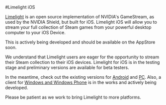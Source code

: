 #Limelight iOS

[Limelight](https://github.com/limelight-stream) is an open source implementation of NVIDIA's GameStream, as used by the NVIDIA Shield, but built for iOS. Limelight iOS will allow you to stream your full collection of Steam games from
your powerful desktop computer to your iOS Device.

This is actively being developed and should be available on the AppStore soon. 

We understand that Limelight users are eager for the opportunity to stream their Steam collection to their iOS devices. Limelight for iOS is in the testing stage and preliminary versions are available for beta testers.

In the meantime, check out the existing versions for [Android](https://github.com/limelight-stream/limelight-android) and [PC](https://github.com/limelight-stream/limelight-pc). Also, a client for [Windows and Windows Phone](https://github.com/limelight-stream/limelight-windows) is in the works and actively being developed.

Please be patient as we work to bring Limelight to more platforms.

